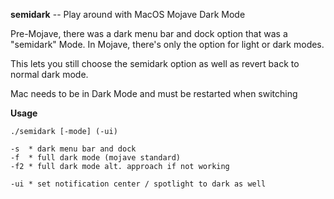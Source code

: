 **semidark** -- Play around with MacOS Mojave Dark Mode

Pre-Mojave, there was a dark menu bar and dock option that was a "semidark" 
Mode. In Mojave, there's only the option for light or dark modes.

This lets you still choose the semidark option as well as revert back to normal dark mode.

Mac needs to be in Dark Mode and must be restarted when switching

**Usage**

`./semidark [-mode] (-ui)`

    -s  * dark menu bar and dock
    -f  * full dark mode (mojave standard)
    -f2 * full dark mode alt. approach if not working

    -ui * set notification center / spotlight to dark as well